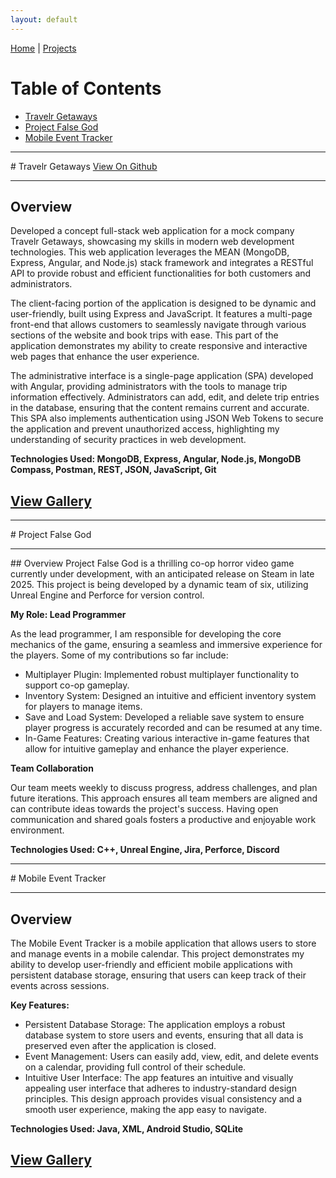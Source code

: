 ```yaml
---
layout: default
---
```


[Home](./) | [Projects](./projects)

# Table of Contents
* [Travelr Getaways](#TravelrGetaways)
* [Project False God](#ProjectFalseGod)
* [Mobile Event Tracker](#MobileEventTracker)

<hr>
<a id="TravelrGetaways"></a>
# Travelr Getaways
<a href="https://github.com/jsenior326/Travelr-Getaways">View On Github</a>
<hr>

## Overview
Developed a concept full-stack web application for a mock company Travelr Getaways, showcasing my skills in modern web development technologies. This web application leverages the MEAN (MongoDB, Express, Angular, and Node.js) stack framework and integrates a RESTful API to provide robust and efficient functionalities for both customers and administrators.

The client-facing portion of the application is designed to be dynamic and user-friendly, built using Express and JavaScript. It features a multi-page front-end that allows customers to seamlessly navigate through various sections of the website and book trips with ease. This part of the application demonstrates my ability to create responsive and interactive web pages that enhance the user experience.

The administrative interface is a single-page application (SPA) developed with Angular, providing administrators with the tools to manage trip information effectively. Administrators can add, edit, and delete trip entries in the database, ensuring that the content remains current and accurate. This SPA also implements authentication using JSON Web Tokens to secure the application and prevent unauthorized access, highlighting my understanding of security practices in web development.

<b>Technologies Used: MongoDB, Express, Angular, Node.js, MongoDB Compass, Postman, REST, JSON, JavaScript, Git</b>

## [View Gallery](Gallery/TravelrGallery.md)

<hr>
<a id="ProjectFalseGod"></a>
# Project False God
<hr>
## Overview
Project False God is a thrilling co-op horror video game currently under development, with an anticipated release on Steam in late 2025. This project is being developed by a dynamic team of six, utilizing Unreal Engine and Perforce for version control.

<b>My Role: Lead Programmer</b>

As the lead programmer, I am responsible for developing the core mechanics of the game, ensuring a seamless and immersive experience for the players. Some of my contributions so far include:
* Multiplayer Plugin: Implemented robust multiplayer functionality to support co-op gameplay.
* Inventory System: Designed an intuitive and efficient inventory system for players to manage items.
* Save and Load System: Developed a reliable save system to ensure player progress is accurately recorded and can be resumed at any time.
* In-Game Features: Creating various interactive in-game features that allow for intuitive gameplay and enhance the player experience.

<b>Team Collaboration</b>

Our team meets weekly to discuss progress, address challenges, and plan future iterations. This approach ensures all team members are aligned and can contribute ideas towards the project's success. Having open communication and shared goals fosters a productive and enjoyable work environment.

<b>Technologies Used: C++, Unreal Engine, Jira, Perforce, Discord</b>

<hr>
<a id="MobileEventTracker"></a>
# Mobile Event Tracker
<hr>

## Overview
The Mobile Event Tracker is a mobile application that allows users to store and manage events in a mobile calendar. This project demonstrates my ability to develop user-friendly and efficient mobile applications with persistent database storage, ensuring that users can keep track of their events across sessions.

<b>Key Features:</b>

* Persistent Database Storage: The application employs a robust database system to store users and events, ensuring that all data is preserved even after the application is closed.
* Event Management: Users can easily add, view, edit, and delete events on a calendar, providing full control of their schedule.
* Intuitive User Interface: The app features an intuitive and visually appealing user interface that adheres to industry-standard design principles. This design approach provides visual consistency and a smooth user experience, making the app easy to navigate.

<b>Technologies Used: Java, XML, Android Studio, SQLite</b>

## [View Gallery](Gallery/EventTrackerGallery.md)
